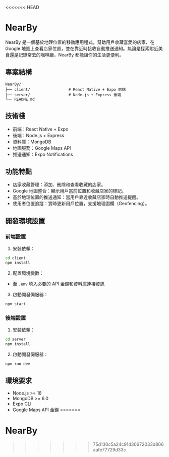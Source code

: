 <<<<<<< HEAD
# NearBy

NearBy 是一個基於地理位置的移動應用程式，幫助用戶收藏喜愛的店家、在 Google 地圖上查看店家位置，並在靠近時接收自動推送通知。無論是探索附近美食還是記錄常去的咖啡廳，NearBy 都能讓你的生活更便利。

## 專案結構

```
NearBy/
├── client/                 # React Native + Expo 前端
├── server/                 # Node.js + Express 後端
└── README.md
```

## 技術棧

- 前端：React Native + Expo
- 後端：Node.js + Express
- 資料庫：MongoDB
- 地圖服務：Google Maps API
- 推送通知：Expo Notifications

## 功能特點

- 店家收藏管理：添加、刪除和查看收藏的店家。
- Google 地圖整合：顯示用戶當前位置和收藏店家的標記。
- 基於地理位置的推送通知：當用戶靠近收藏店家時自動推送提醒。
- 使用者位置追蹤：實時更新用戶位置，支援地理圍欄（Geofencing）。

## 開發環境設置

### 前端設置

1. 安裝依賴：
```bash
cd client
npm install
```

2. 配置環境變數：
- 至 `.env` 填入必要的 API 金鑰和資料庫連接資訊

3. 啟動開發伺服器：
```bash
npm start
```

### 後端設置

1. 安裝依賴：
```bash
cd server
npm install
```

2. 啟動開發伺服器：
```bash
npm run dev
```

## 環境要求

- Node.js >= 18
- MongoDB >= 6.0
- Expo CLI
- Google Maps API 金鑰
=======
# NearBy
>>>>>>> 75d130c5a24c91d30672033d806aafe77729d33c
